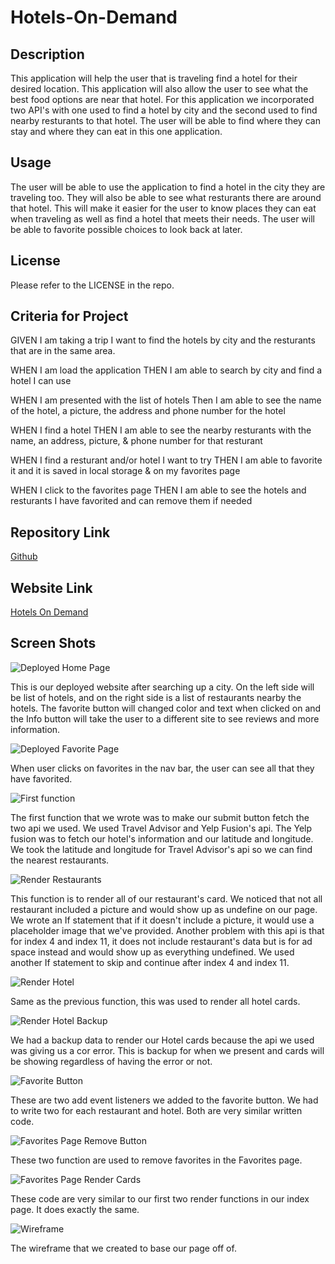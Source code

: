 # Hotels-On-Demand

## Description

This application will help the user that is traveling find a hotel for their desired location. This application will also allow the user to see what the best food options are near that hotel. For this application we incorporated two API's with one used to find a hotel by city and the second used to find nearby resturants to that hotel. The user will be able to find where they can stay and where they can eat in this one application.

## Usage

The user will be able to use the application to find a hotel in the city they are traveling too. They will also be able to see what resturants there are around that hotel. This will make it easier for the user to know places they can eat when traveling as well as find a hotel that meets their needs. The user will be able to favorite possible choices to look back at later.

## License

Please refer to the LICENSE in the repo.


## Criteria for Project


GIVEN I am taking a trip I want to find the hotels by city and the resturants that are in the same area.

WHEN I am load the application THEN I am able to search by city and find a hotel I can use


WHEN I am presented with the list of hotels Then I am able to see the name of the hotel, a picture, the address and phone number for the hotel

WHEN I find a hotel THEN I am able to see the nearby resturants with the name, an address, picture, & phone number for that resturant

WHEN I find a resturant and/or hotel I want to try THEN I am able to favorite it and it is saved in local storage & on my favorites page

WHEN I click to the favorites page THEN I am able to see the hotels and resturants I have favorited and can remove them if needed


## Repository Link

[Github](https://github.com/thandyn/project-1)

## Website Link

[Hotels On Demand]()

## Screen Shots

![Deployed Home Page](./assets/images/ss1.PNG)

This is our deployed website after searching up a city. On the left side will be list of hotels, and on the right side is a list of restaurants nearby the hotels. The favorite button will changed color and text when clicked on and the Info button will take the user to a different site to see reviews and more information. 

![Deployed Favorite Page](./assets/images/ss2.PNG)

When user clicks on favorites in the nav bar, the user can see all that they have favorited. 

![First function](/assets/images/ss3.PNG)

The first function that we wrote was to make our submit button fetch the two api we used. We used Travel Advisor and Yelp Fusion's api. The Yelp fusion was to fetch our hotel's information and our latitude and longitude. We took the latitude and longitude for Travel Advisor's api so we can find the nearest restaurants. 

![Render Restaurants](./assets/images/ss4.PNG)

This function is to render all of our restaurant's card. We noticed that not all restaurant included a picture and would show up as undefine on our page. We wrote an If statement that if it doesn't include a picture, it would use a placeholder image that we've provided. Another problem with this api is that for index 4 and index 11, it does not include restaurant's data but is for ad space instead and would show up as everything undefined. We used another If statement to skip and continue after index 4 and index 11. 

![Render Hotel](./assets/images/ss6.PNG)

Same as the previous function, this was used to render all hotel cards. 

![Render Hotel Backup](./assets/images//ss5.PNG)

We had a backup data to render our Hotel cards because the api we used was giving us a cor error. This is backup for when we present and cards will be showing regardless of having the error or not. 

![Favorite Button](./assets/images/ss7.PNG)

These are two add event listeners we added to the favorite button. We had to write two for each restaurant and hotel. Both are very similar written code. 

![Favorites Page Remove Button](./assets/images/ss8.PNG)

These two function are used to remove favorites in the Favorites page. 

![Favorites Page Render Cards](./assets/images/ss9.PNG)

These code are very similar to our first two render functions in our index page. It does exactly the same. 

![Wireframe](./assets/images/Wire-Frame.jfif)

The wireframe that we created to base our page off of. 